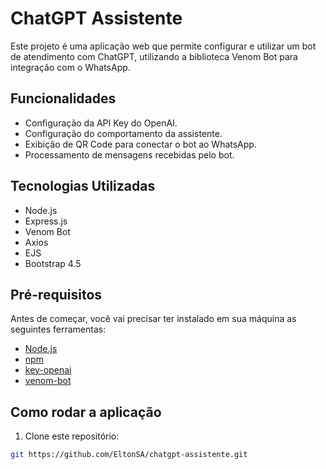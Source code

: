 # ChatGPT Assistente

Este projeto é uma aplicação web que permite configurar e utilizar um bot de atendimento com ChatGPT, utilizando a biblioteca Venom Bot para integração com o WhatsApp.

## Funcionalidades

- Configuração da API Key do OpenAI.
- Configuração do comportamento da assistente.
- Exibição de QR Code para conectar o bot ao WhatsApp.
- Processamento de mensagens recebidas pelo bot.

## Tecnologias Utilizadas

- Node.js
- Express.js
- Venom Bot
- Axios
- EJS
- Bootstrap 4.5

## Pré-requisitos

Antes de começar, você vai precisar ter instalado em sua máquina as seguintes ferramentas:

- [Node.js](https://nodejs.org/en/)
- [npm](https://www.npmjs.com/)
- [key-openai](https://platform.openai.com/api-keys)
- [venom-bot](https://github.com/orkestral/venom)

## Como rodar a aplicação

1. Clone este repositório:

```bash
git https://github.com/EltonSA/chatgpt-assistente.git